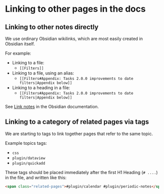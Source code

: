 # Linking to other pages in the docs

## Linking to other notes directly

We use ordinary Obsidian wikilinks, which are most easily created in Obsidian itself.

For example:

- Linking to a file:
  - `[[Filters]]`
- Linking to a file, using an alias:
  - `[[Filters#Appendix: Tasks 2.0.0 improvements to date filters|Appendix below]]`
- Linking to a heading in a file:
  - `[[Filters#Appendix: Tasks 2.0.0 improvements to date filters|Appendix below]]`

See [Link notes](https://help.obsidian.md/Getting+started/Link+notes) in the Obsidian documentation.

## Linking to a category of related pages via tags

We are starting to tags to link together pages that refer to the same topic.

Example topics tags:

- `css`
- `plugin/dataview`
- `plugin/quickadd`

These tags should be placed immediately after the first H1 Heading (`# ....`) in the file, and written like this:

```html
<span class="related-pages">#plugin/calendar #plugin/periodic-notes</span>

```
